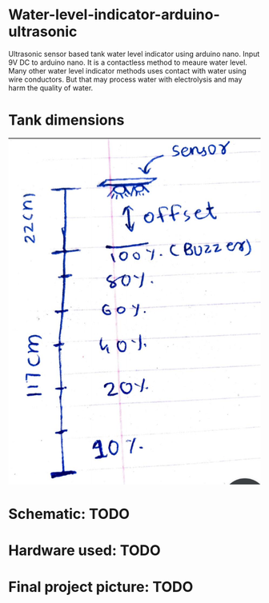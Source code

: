 # Water-level-indicator-arduino-ultrasonic
Ultrasonic sensor based tank water level indicator using arduino nano. Input 9V DC to arduino nano. It is a contactless method to meaure water level. Many other water level indicator methods uses contact with water using wire conductors. But that may process water with electrolysis and may harm the quality of water.  

# Tank dimensions
![tank_dimensions](tank_dimensions.jpeg)

# Schematic: TODO

# Hardware used: TODO

# Final project picture: TODO

